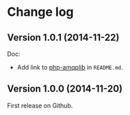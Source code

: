 Change log
==========

## Version 1.0.1 (2014-11-22)

Doc:

  - Add link to [php-amqplib](https://github.com/videlalvaro/php-amqplib) in `README.md`.

## Version 1.0.0 (2014-11-20)

First release on Github.
